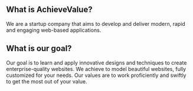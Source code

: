 ## What is AchieveValue?
We are a startup company that aims to develop and deliver modern, rapid and engaging web-based applications.


## What is our goal?
Our goal is to learn and apply innovative designs and techniques to create enterprise-quality websites. We achieve to model beautiful websites, fully customized for your needs. Our values are to work proficiently and swiftly to get the most out of your value.

